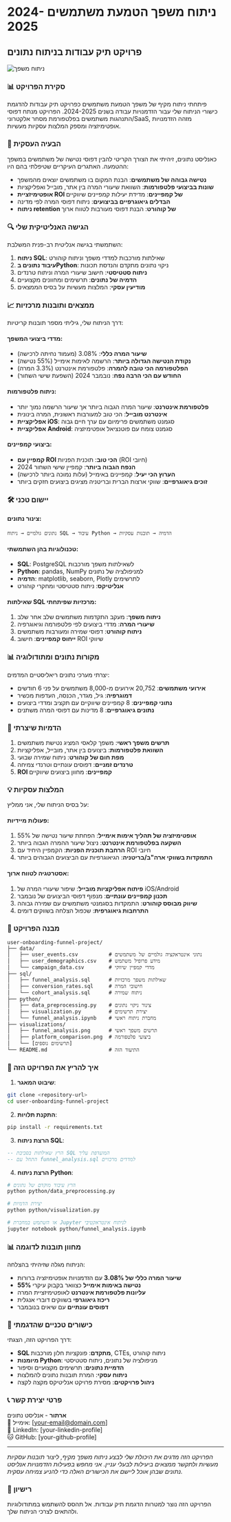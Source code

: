 # ניתוח משפך הטמעת משתמשים 2024-2025
## פרויקט תיק עבודות בניתוח נתונים

![ניתוח משפך](./visualizations/funnel_analysis.png)

### 📊 סקירת הפרויקט

פיתחתי ניתוח מקיף של משפך הטמעת משתמשים כפרויקט תיק עבודות להדגמת כישורי הניתוח שלי עבור הזדמנויות עבודה בשנים 2024-2025. הפרויקט מנתח דפוסי התנהגות משתמשים בפלטפורמת מסחר אלקטרוני/SaaS, מזהה הזדמנויות אופטימיזציה ומספק המלצות עסקיות מעשיות.

### 🎯 הבעיה העסקית

כאנליסט נתונים, זיהיתי את הצורך הקריטי להבין דפוסי נטישה של משתמשים במשפך ההטמעה. האתגרים העיקריים שטיפלתי בהם היו:

- **נטישה גבוהה של משתמשים**: הבנת המקום בו משתמשים יוצאים מהמשפך
- **שונות בביצועי פלטפורמות**: השוואת שיעורי המרה בין אתר, מובייל ואפליקציות
- **אופטימיזציית ROI של קמפיינים**: מדידת יעילות קמפיינים שיווקיים
- **הבדלים גיאוגרפיים בביצועים**: ניתוח דפוסי המרה לפי מדינה
- **ניתוח retention של קוהורט**: הבנת דפוסי מעורבות לטווח ארוך

### 🔍 הגישה האנליטיקית שלי

השתמשתי בגישה אנליטית רב-פנית המשלבת:

1. **ניתוח SQL**: שאילתות מורכבות למדדי משפך וניתוח קוהורט
2. **עיבוד נתונים בPython**: ניקוי נתונים מתקדם והנדסת תכונות
3. **ניתוח סטטיסטי**: חישוב שיעורי המרה וניתוח טרנדים
4. **הדמיה של נתונים**: תרשימים ומחוונים מקצועיים
5. **מודיעין עסקי**: המלצות מעשיות על בסיס הממצאים

### 📈 ממצאים ותובנות מרכזיות

דרך הניתוח שלי, גיליתי מספר תובנות קריטיות:

#### מדדי ביצועי המשפך:
- **שיעור המרה כללי**: 3.08% (מעמוד נחיתה לרכישה)
- **נקודת הנטישה הגדולה ביותר**: הרשמה לאימות אימייל (55% נטישה)
- **הפלטפורמה הכי טובה להמרה**: פלטפורמת אינטרנט (3.3% המרה)
- **החודש עם הכי הרבה נפח**: נובמבר 2024 (השפעת שישי השחור)

#### ניתוח פלטפורמות:
- **פלטפורמת אינטרנט**: שיעור המרה הגבוה ביותר אך שיעור הרשמה נמוך יותר
- **אינטרנט מובייל**: הכי טוב למעורבות ראשונית, המרה בינונית
- **אפליקציית iOS**: סגמנט משתמשים פרימיום עם ערך חיים גבוה
- **אפליקציית Android**: סגמנט צומח עם פוטנציאל אופטימיזציה

#### ביצועי קמפיינים:
- **קמפיין עם ROI הכי טוב**: תוכנית הפניות (ROI חיובי)
- **הנפח הגבוה ביותר**: קמפיין שישי השחור 2024
- **הערוץ הכי יעיל**: קמפיינים באימייל (עלות נמוכה ביותר לרכישה)
- **זוכים גיאוגרפיים**: שווקי ארצות הברית ובריטניה מציגים ביצועים חזקים ביותר

### 🛠️ יישום טכני

#### צינור נתונים:
```
נתונים גולמיים → ניתוח SQL → עיבוד Python → הדמיה → תובנות עסקיות
```

#### טכנולוגיות בהן השתמשתי:
- **SQL**: PostgreSQL לשאילתות משפך מורכבות
- **Python**: pandas, NumPy למניפולציה של נתונים
- **הדמיה**: matplotlib, seaborn, Plotly לתרשימים
- **אנליטיקס**: ניתוח סטטיסטי ומחקרי קוהורט

#### שאילתות SQL מרכזיות שפיתחתי:
1. **ניתוח משפך**: מעקב התקדמות משתמשים שלב אחר שלב
2. **שיעורי המרה**: מדדי ביצועים לפי פלטפורמה וגיאוגרפיה
3. **ניתוח קוהורט**: דפוסי שמירה ומעורבות משתמשים
4. **ייחוס קמפיינים**: חישוב ROI שיווקי

### 📊 מקורות נתונים ומתודולוגיה

יצרתי מערכי נתונים ריאליסטיים המדמים:
- **אירועי משתמשים**: 20,752 אירועים מ-8,000 משתמשים על פני 6 חודשים
- **דמוגרפיה**: גיל, מגדר, הכנסה, העדפות מכשיר
- **נתוני קמפיינים**: 8 קמפיינים שיווקיים עם תקציב ומדדי ביצועים
- **נתונים גיאוגרפיים**: 8 מדינות עם דפוסי המרה משתנים

### 🎨 הדמיות שיצרתי

1. **תרשים משפך ראשי**: משפך קלאסי המציג נטישת משתמשים
2. **השוואת פלטפורמות**: ביצועים בין אתר, מובייל, אפליקציות
3. **מפת חום של קוהורט**: ניתוח שמירה שבועי
4. **טרנדים זמניים**: דפוסים עונתיים וטרנדי צמיחה
5. **ROI קמפיינים**: מחוון ביצועים שיווקיים

### 💡 המלצות עסקיות

על בסיס הניתוח שלי, אני ממליץ:

#### פעולות מיידיות:
1. **אופטימיזציה של תהליך אימות אימייל**: הפחתת שיעור נטישה של 55%
2. **השקעה בפלטפורמת אינטרנט**: ניצול שיעור ההמרה הגבוה ביותר
3. **הרחבת תוכנית הפניות**: הקמפיין היחיד עם ROI חיובי
4. **התמקדות בשווקי ארה"ב/בריטניה**: הגיאוגרפיות עם הביצועים הגבוהים ביותר

#### אסטרטגיה לטווח ארוך:
1. **פיתוח אפליקציות מובייל**: שיפור שיעורי המרה של iOS/Android
2. **תכנון קמפיינים עונתיים**: מנפוף דפוסי הביצועים של נובמבר
3. **שיווק מבוסס קוהורט**: התמקדות בסגמנטי משתמשים עם שמירה גבוהה
4. **התרחבות גיאוגרפית**: שכפול הצלחה בשווקים דומים

### 📁 מבנה הפרויקט

```
user-onboarding-funnel-project/
├── data/
│   ├── user_events.csv          # נתוני אינטראקציה גולמיים של משתמשים
│   ├── user_demographics.csv    # מידע פרופיל משתמש
│   └── campaign_data.csv        # מדדי קמפיין שיווקי
├── sql/
│   ├── funnel_analysis.sql      # שאילתות משפך מרכזיות
│   ├── conversion_rates.sql     # חישובי המרה
│   └── cohort_analysis.sql      # ניתוח שמירה
├── python/
│   ├── data_preprocessing.py    # צינור ניקוי נתונים
│   ├── visualization.py         # יצירת תרשימים
│   └── funnel_analysis.ipynb    # מחברת ניתוח ראשי
├── visualizations/
│   ├── funnel_analysis.png      # תרשים משפך ראשי
│   ├── platform_comparison.png  # ביצועי פלטפורמה
│   └── [תרשימים נוספים]
└── README.md                    # התיעוד הזה
```

### 🚀 איך להריץ את הפרויקט הזה

1. **שיבוט המאגר**:
```bash
git clone <repository-url>
cd user-onboarding-funnel-project
```

2. **התקנת תלויות**:
```bash
pip install -r requirements.txt
```

3. **הרצת ניתוח SQL**:
```sql
-- הרץ שאילתות בסביבת SQL המועדפת עליך
-- התחל עם funnel_analysis.sql למדדים מרכזיים
```

4. **הרצת ניתוח Python**:
```bash
# הרץ עיבוד מוקדם של נתונים
python python/data_preprocessing.py

# יצירת הדמיות
python python/visualization.py

# או השתמש במחברת Jupyter לניתוח אינטראקטיבי
jupyter notebook python/funnel_analysis.ipynb
```

### 📊 מחוון תובנות לדוגמה

הניתוח מגלה שזיהיתי בהצלחה:
- **שיעור המרה כללי של 3.08%** עם הזדמנויות אופטימיזציה ברורות
- **55% נטישה באימות אימייל** כצוואר בקבוק עיקרי
- **עליונות פלטפורמת אינטרנט** לאופטימיזציית המרה
- **ריכוז גיאוגרפי** בשווקים דוברי אנגלית
- **דפוסים עונתיים** עם שיאים בנובמבר

### 🔧 כישורים טכניים שהדגמתי

דרך הפרויקט הזה, הצגתי:
- **SQL מתקדם**: פונקציות חלון מורכבות, CTEs, ניתוח קוהורט
- **מיומנות Python**: מניפולציה של נתונים, ניתוח סטטיסטי
- **הדמיית נתונים**: תרשימים מקצועיים וסיפור
- **ניתוח עסקי**: המרת תובנות נתונים להמלצות
- **ניהול פרויקטים**: מסירת פרויקט אנליטיקס מקצה לקצה

### 📞 פרטי יצירת קשר

**ארתור** - אנליסט נתונים  
📧 אימייל: [your-email@domain.com]  
💼 LinkedIn: [your-linkedin-profile]  
🐱 GitHub: [your-github-profile]

---

*הפרויקט הזה מדגים את היכולת שלי לבצע ניתוח משפך מקיף, ליצור תובנות עסקיות מעשיות ולתקשר ממצאים ביעילות לבעלי עניין. אני מחפש בפעילות הזדמנויות אנליסט נתונים שבהן אוכל ליישם את הכישורים האלה כדי להניע צמיחה עסקית.*

### 📄 רישיון

הפרויקט הזה נוצר למטרות הדגמת תיק עבודות. אל תהסס להשתמש במתודולוגיות ולהתאים לצרכי הניתוח שלך.
